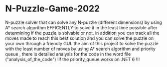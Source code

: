 # N-Puzzle-Game-2022
N-puzzle solver that can solve any N-puzzle (different dimensions) by using A* search algorithm EFFICENTLY to solve it in the least time possible after determining if the puzzle is solvable or not, in addition you can track all the moves made to reach this best solution and you can solve the puzzle on your own through a friendly GUI.
the aim of this project to solve the puzzle with the least number of moves by using A* search algorithm and priority queue , there is detailed analysis for the code in the word file ("analysis_of_the_code")
!!! the priority_queue works on .NET 6 !!!
